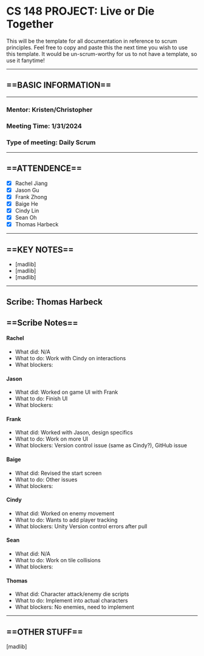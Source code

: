 # CS 148 PROJECT: Live or Die Together

This will be the template for all documentation in reference to scrum principles. Feel free to copy and paste this the next time you wish to use this template. It would be un-scrum-worthy for us to not have a template, so use it fanytime!

_____________________________________________________________________________
## ==BASIC INFORMATION==
_____________________________________________________________________________
### Mentor: Kristen/Christopher
### Meeting Time: 1/31/2024
### Type of meeting: Daily Scrum
_____________________________________________________________________________
## ==ATTENDENCE==
- [x] Rachel Jiang
- [x] Jason Gu
- [x] Frank Zhong
- [x] Baige He
- [x] Cindy Lin
- [x] Sean Oh
- [x] Thomas Harbeck
_____________________________________________________________________________

## ==KEY NOTES==
- [madlib]
- [madlib]
- [madlib]
_____________________________________________________________________________

## Scribe: Thomas Harbeck

## ==Scribe Notes==

#### Rachel
- What did: N/A
- What to do: Work with Cindy on interactions
- What blockers:

#### Jason
- What did: Worked on game UI with Frank
- What to do: Finish UI
- What blockers:

#### Frank
- What did: Worked with Jason, design specifics
- What to do: Work on more UI
- What blockers: Version control issue (same as Cindy?), GitHub issue

#### Baige
- What did: Revised the start screen
- What to do: Other issues
- What blockers:

#### Cindy
- What did: Worked on enemy movement
- What to do: Wants to add player tracking
- What blockers: Unity Version control errors after pull

#### Sean
- What did: N/A
- What to do: Work on tile collisions
- What blockers:

#### Thomas
- What did: Character attack/enemy die scripts
- What to do: Implement into actual characters
- What blockers: No enemies, need to implement

_____________________________________________________________________________

## ==OTHER STUFF==
[madlib]
